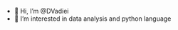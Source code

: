 - 👋 Hi, I’m @DVadiei
- 👀 I’m interested in data analysis and python language




<!---
DVadiei/DVadiei is a ✨ special ✨ repository because its `README.md` (this file) appears on your GitHub profile.
You can click the Preview link to take a look at your changes.
--->
